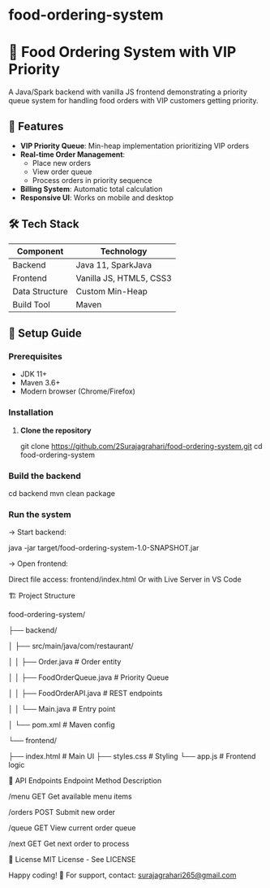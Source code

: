 # food-ordering-system

# 🍔 Food Ordering System with VIP Priority

A Java/Spark backend with vanilla JS frontend demonstrating a priority queue system for handling food orders with VIP customers getting priority.

## 🌟 Features
- **VIP Priority Queue**: Min-heap implementation prioritizing VIP orders
- **Real-time Order Management**: 
  - Place new orders
  - View order queue
  - Process orders in priority sequence
- **Billing System**: Automatic total calculation
- **Responsive UI**: Works on mobile and desktop

## 🛠️ Tech Stack
| Component       | Technology               |
|----------------|--------------------------|
| Backend        | Java 11, SparkJava       |
| Frontend       | Vanilla JS, HTML5, CSS3  |
| Data Structure | Custom Min-Heap          |
| Build Tool     | Maven                    |

## 🚀 Setup Guide

### Prerequisites

- JDK 11+
- Maven 3.6+
- Modern browser (Chrome/Firefox)

### Installation
1. **Clone the repository**
   
   git clone https://github.com/2Surajagrahari/food-ordering-system.git
   cd food-ordering-system

### Build the backend

   cd backend
   mvn clean package

### Run the system
   
   -> Start backend:
   
   java -jar target/food-ordering-system-1.0-SNAPSHOT.jar
   
   -> Open frontend:

  Direct file access: frontend/index.html
  Or with Live Server in VS Code

🏗️ Project Structure

food-ordering-system/

├── backend/

│   ├── src/main/java/com/restaurant/

│   │   ├── Order.java          # Order entity

│   │   ├── FoodOrderQueue.java # Priority Queue

│   │   ├── FoodOrderAPI.java   # REST endpoints

│   │   └── Main.java           # Entry point

│   └── pom.xml                 # Maven config

└── frontend/

   ├── index.html              # Main UI
    ├── styles.css              # Styling
    └── app.js                  # Frontend logic

📡 API Endpoints
Endpoint	Method	Description

/menu	      GET	     Get available menu items

/orders	    POST	  Submit new order

/queue	    GET	    View current order queue

/next	      GET	    Get next order to process


📜 License
MIT License - See LICENSE

Happy coding! 🚀
For support, contact: surajagrahari265@gmail.com
